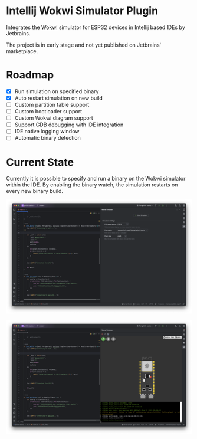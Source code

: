 # Intellij Wokwi Simulator Plugin

Integrates the [Wokwi](https://wokwi.com/) simulator for ESP32 devices in Intellij based IDEs by Jetbrains.

The project is in early stage and not yet published on Jetbrains' marketplace.

# Roadmap

- [x] Run simulation on specified binary
- [x] Auto restart simulation on new build
- [ ] Custom partition table support
- [ ] Custom bootloader support
- [ ] Custom Wokwi diagram support
- [ ] Support GDB debugging with IDE integration
- [ ] IDE native logging window
- [ ] Automatic binary detection

# Current State

Currently it is possible to specify and run a binary on the Wokwi simulator within
the IDE. By enabling the binary watch, the simulation restarts on every new binary build.

![Simulation Configuration](https://github.com/Jozott00/wokwi-intellij/blob/main/blob/imgs/sim_screenshot0.png)

![Running Simulation](https://github.com/Jozott00/wokwi-intellij/blob/main/blob/imgs/sim_screenshot1.png)